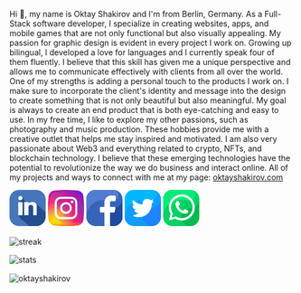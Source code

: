 Hi 👋, my name is Oktay Shakirov and I'm from Berlin, Germany. As a Full-Stack software developer, I specialize in creating websites, apps, and mobile games that are not only functional but also visually appealing. My passion for graphic design is evident in every project I work on. Growing up bilingual, I developed a love for languages and I currently speak four of them fluently. I believe that this skill has given me a unique perspective and allows me to communicate effectively with clients from all over the world. One of my strengths is adding a personal touch to the products I work on. I make sure to incorporate the client's identity and message into the design to create something that is not only beautiful but also meaningful. My goal is always to create an end product that is both eye-catching and easy to use. In my free time, I like to explore my other passions, such as photography and music production. These hobbies provide me with a creative outlet that helps me stay inspired and motivated. I am also very passionate about Web3 and everything related to crypto, NFTs, and blockchain technology. I believe that these emerging technologies have the potential to revolutionize the way we do business and interact online. All of my projects and ways to connect with me at my page: [oktayshakirov.com](https://oktayshakirov.com)




<a href="https://www.linkedin.com/in/oktayshakirov" class="socials-item">
<img src="./images/linkedin.png"></img></a>

<a href="https://www.instagram.com/oktay.shakirov/" class="socials-item">
<img src="./images/instagram.png"></img></a>
        
<a href="https://www.facebook.com/ok.shakirov/" class="socials-item">
<img src="./images/facebook.png"></img></a>

<a href="https://twitter.com/oktayshakirov" class="socials-item">
<img src="./images/twitter.png"></img></a>
        
<a href="https://wa.me/00491635473192" class="socials-item">
<img src="./images/whatsapp.png"></img></a>


<p><img src="https://github-readme-streak-stats.herokuapp.com/?user=oktayshakirov&theme=dark&count_private=true&bg_color=0d1116&title_color=ce09ec&text_color=a4aacb&icon_color=007ec6" alt="streak" align="center" /></p>
<p><img src="https://github-readme-stats.vercel.app/api/top-langs?username=oktayshakirov&show_icons=true&locale=en&layout=compact&bg_color=0d1116&title_color=ce09ec&text_color=a4aacb" alt="stats" align="center" /></p>

<p> <img src="https://komarev.com/ghpvc/?username=oktayshakirov&label=Profile%20views&color=0e75b6&style=flat" alt="oktayshakirov" align="center" /> </p>